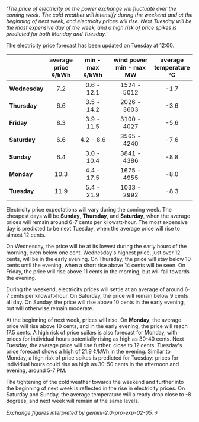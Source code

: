 *'The price of electricity on the power exchange will fluctuate over the coming week. The cold weather will intensify during the weekend and at the beginning of next week, and electricity prices will rise. Next Tuesday will be the most expensive day of the week, and a high risk of price spikes is predicted for both Monday and Tuesday.'*

The electricity price forecast has been updated on Tuesday at 12:00.

|    | average<br>price<br>¢/kWh | min - max<br>¢/kWh | wind power<br>min - max<br>MW | average<br>temperature<br>°C |
|:-------------|:----------------:|:----------------:|:-------------:|:-------------:|
| **Wednesday** | 7.2 | 0.6 - 12.1 | 1524 - 5012 | -1.7 |
| **Thursday**   | 6.6 | 3.5 - 14.2 | 2026 - 3603 | -3.6 |
| **Friday**     | 8.3 | 3.9 - 11.5 | 3100 - 4027 | -5.6 |
| **Saturday**  | 6.6 | 4.2 - 8.6  | 3565 - 4240 | -7.6 |
| **Sunday**   | 6.4 | 3.0 - 10.4 | 3841 - 4386 | -8.8 |
| **Monday**   | 10.3| 4.4 - 17.5 | 1675 - 4955 | -8.0 |
| **Tuesday**   | 11.9| 5.4 - 21.9 | 1033 - 2992 | -8.3 |

Electricity price expectations will vary during the coming week. The cheapest days will be **Sunday**, **Thursday**, and **Saturday**, when the average prices will remain around 6-7 cents per kilowatt-hour. The most expensive day is predicted to be next Tuesday, when the average price will rise to almost 12 cents.

On Wednesday, the price will be at its lowest during the early hours of the morning, even below one cent. Wednesday's highest price, just over 12 cents, will be in the early evening. On Thursday, the price will stay below 10 cents until the evening, when a short rise above 14 cents will be seen. On Friday, the price will rise above 11 cents in the morning, but will fall towards the evening.

During the weekend, electricity prices will settle at an average of around 6-7 cents per kilowatt-hour. On Saturday, the price will remain below 9 cents all day. On Sunday, the price will rise above 10 cents in the early evening, but will otherwise remain moderate.

At the beginning of next week, prices will rise. On **Monday**, the average price will rise above 10 cents, and in the early evening, the price will reach 17.5 cents. A high risk of price spikes is also forecast for Monday, with prices for individual hours potentially rising as high as 30-40 cents. Next Tuesday, the average price will rise further, close to 12 cents. Tuesday's price forecast shows a high of 21.9 ¢/kWh in the evening. Similar to Monday, a high risk of price spikes is predicted for Tuesday: prices for individual hours could rise as high as 30-50 cents in the afternoon and evening, around 5-7 PM.

The tightening of the cold weather towards the weekend and further into the beginning of next week is reflected in the rise in electricity prices. On Saturday and Sunday, the average temperature will already drop close to -8 degrees, and next week will remain at the same levels.

*Exchange figures interpreted by gemini-2.0-pro-exp-02-05.* ⚡️

